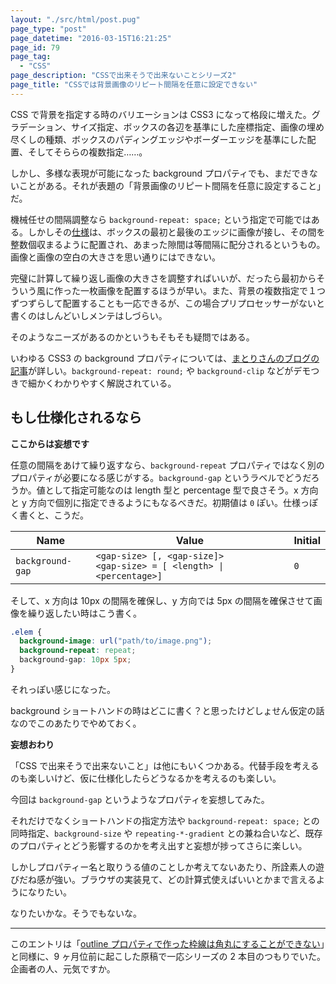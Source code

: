 ```yaml
---
layout: "./src/html/post.pug"
page_type: "post"
page_datetime: "2016-03-15T16:21:25"
page_id: 79
page_tag:
  - "CSS"
page_description: "CSSで出来そうで出来ないことシリーズ2"
page_title: "CSSでは背景画像のリピート間隔を任意に設定できない"
---
```


CSS で背景を指定する時のバリエーションは CSS3 になって格段に増えた。グラデーション、サイズ指定、ボックスの各辺を基準にした座標指定、画像の埋め尽くしの種類、ボックスのパディングエッジやボーダーエッジを基準にした配置、そしてそららの複数指定……。

しかし、多様な表現が可能になった background プロパティでも、まだできないことがある。それが表題の「背景画像のリピート間隔を任意に設定すること」だ。

機械任せの間隔調整なら `background-repeat: space;` という指定で可能ではある。しかしその[仕様](http://www.w3.org/TR/css3-background/#the-background-repeat)は、ボックスの最初と最後のエッジに画像が接し、その間を整数個収まるように配置され、あまった隙間は等間隔に配分されるというもの。画像と画像の空白の大きさを思い通りにはできない。

完璧に計算して繰り返し画像の大きさを調整すればいいが、だったら最初からそういう風に作った一枚画像を配置するほうが早い。また、背景の複数指定で１つずつずらして配置することも一応できるが、この場合プリプロセッサーがないと書くのはしんどいしメンテはしづらい。

そのようなニーズがあるのかというもそもそも疑問ではある。

いわゆる CSS3 の background プロパティについては、[まとりさんのブログの記事](http://unformedbuilding.com/articles/learn-about-css3-background/)が詳しい。`background-repeat: round;` や `background-clip` などがデモつきで細かくわかりやすく解説されている。

## もし仕様化されるなら

**ここからは妄想です**

任意の間隔をあけて繰り返すなら、`background-repeat` プロパティではなく別のプロパティが必要になる感じがする。`background-gap` というラベルでどうだろうか。値として指定可能なのは length 型と percentage 型で良さそう。x 方向と y 方向で個別に指定できるようにもなるべきだ。初期値は `0` ぽい。仕様っぽく書くと、こうだ。

<table>
  <thead>
    <tr>
      <th>Name</th>
      <th>Value</th>
      <th>Initial</th>
    </tr>
  </thead>
  <tbody>
    <tr>
      <td><code>background-gap</code></td>
      <td><code>&lt;gap-size&gt; [, &lt;gap-size]&gt;</code><br><code>&lt;gap-size&gt; = [ &lt;length&gt; | &lt;percentage&gt;]</code></td>
      <td><code>0</code></td>
    </tr>
  </tbody>
</table>

そして、x 方向は 10px の間隔を確保し、y 方向では 5px の間隔を確保させて画像を繰り返したい時はこう書く。

```css
.elem {
  background-image: url("path/to/image.png");
  background-repeat: repeat;
  background-gap: 10px 5px;
}
```

それっぽい感じになった。

background ショートハンドの時はどこに書く？と思ったけどしょせん仮定の話なのでこのあたりでやめておく。

**妄想おわり**

「CSS で出来そうで出来ないこと」は他にもいくつかある。代替手段を考えるのも楽しいけど、仮に仕様化したらどうなるかを考えるのも楽しい。

今回は `background-gap` というようなプロパティを妄想してみた。

それだけでなくショートハンドの指定方法や `background-repeat: space;` との同時指定、`background-size` や `repeating-*-gradient` との兼ね合いなど、既存のプロパティとどう影響するのかを考え出すと妄想が捗ってさらに楽しい。

しかしプロパティー名と取りうる値のことしか考えてないあたり、所詮素人の遊びだね感が強い。ブラウザの実装見て、どの計算式使えばいいとかまで言えるようになりたい。

なりたいかな。そうでもないな。

---

このエントリは「[outline プロパティで作った枠線は角丸にすることができない](http://dskd.jp/archives/73.html)」と同様に、9 ヶ月位前に起こした原稿で一応シリーズの 2 本目のつもりでいた。企画者の人、元気ですか。
